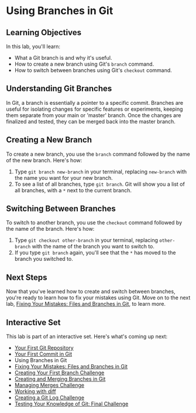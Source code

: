 # Using Branches in Git

## Learning Objectives

In this lab, you'll learn:
- What a Git branch is and why it's useful.
- How to create a new branch using Git's `branch` command.
- How to switch between branches using Git's `checkout` command.

## Understanding Git Branches

In Git, a branch is essentially a pointer to a specific commit. Branches are useful for isolating changes for specific features or experiments, keeping them separate from your main or 'master' branch. Once the changes are finalized and tested, they can be merged back into the master branch.

## Creating a New Branch

To create a new branch, you use the `branch` command followed by the name of the new branch. Here's how:

1. Type `git branch new-branch` in your terminal, replacing `new-branch` with the name you want for your new branch.
2. To see a list of all branches, type `git branch`. Git will show you a list of all branches, with a `*` next to the current branch.

## Switching Between Branches

To switch to another branch, you use the `checkout` command followed by the name of the branch. Here's how:

1. Type `git checkout other-branch` in your terminal, replacing `other-branch` with the name of the branch you want to switch to.
2. If you type `git branch` again, you'll see that the `*` has moved to the branch you switched to.

## Next Steps

Now that you've learned how to create and switch between branches, you're ready to learn how to fix your mistakes using Git. Move on to the next lab, [Fixing Your Mistakes: Files and Branches in Git](LINK_TO_NEXT_LAB), to learn more.

## Interactive Set

This lab is part of an interactive set. Here's what's coming up next:
- [Your First Git Repository](README.md)
- [Your First Commit in Git](first-commit.md)
- Using Branches in Git
- [Fixing Your Mistakes: Files and Branches in Git](fix-files-branchs.md)
- [Creating Your First Branch Challenge](first-branch-challenge.md)
- [Creating and Merging Branches in Git](merge-branch.md)
- [Managing Merges Challenge](merge-challenge.md)
- [Working with diff](git-diff.md)
- [Creating a Git Log Challenge](git-log-challenge.md)
- [Testing Your Knowledge of Git: Final Challenge](final-challenge.md)
